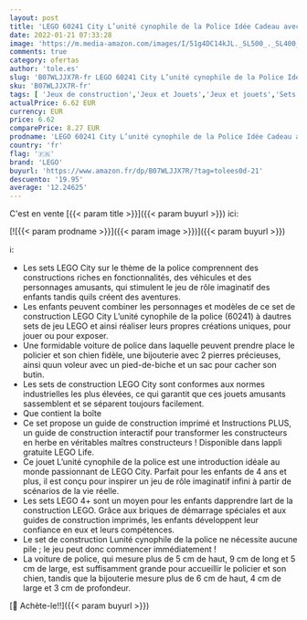 ```yaml
---
layout: post
title: 'LEGO 60241 City L’unité cynophile de la Police Idée Cadeau avec Mini-Figurine Chien  Jouet pour Enfants de 4 Ans et +'
date: 2022-01-21 07:33:28
image: 'https://m.media-amazon.com/images/I/51g4DC14kJL._SL500_._SL400_.jpg'
comments: true
category: ofertas
author: 'tole.es'
slug: 'B07WLJJX7R-fr LEGO 60241 City L’unité cynophile de la Police Idée Cadeau...'
sku: 'B07WLJJX7R-fr'
tags: [ 'Jeux de construction','Jeux et Jouets','Jeux et jouets','Sets de jeux de construction','lego', ]
actualPrice: 6.62 EUR
currency: EUR
price: 6.62
comparePrice: 8.27 EUR
prodname: 'LEGO 60241 City L’unité cynophile de la Police Idée Cadeau avec Mini-Figurine Chien  Jouet pour Enfants de 4 Ans et +'
country: 'fr'
flag: '🇫🇷'
brand: 'LEGO'
buyurl: 'https://www.amazon.fr/dp/B07WLJJX7R/?tag=tolees0d-21'
descuento: '19.95'
average: '12.24625'
---
```


C'est en vente [{{< param title >}}]({{< param buyurl >}}) ici:

[![{{< param prodname >}}]({{< param image >}})]({{< param buyurl >}})

ℹ️:

- Les sets LEGO City sur le thème de la police comprennent des constructions riches en fonctionnalités, des véhicules et des personnages amusants, qui stimulent le jeu de rôle imaginatif des enfants tandis quils créent des aventures.
- Les enfants peuvent combiner les personnages et modèles de ce set de construction LEGO City L’unité cynophile de la police (60241) à dautres sets de jeu LEGO et ainsi réaliser leurs propres créations uniques, pour jouer ou pour exposer.
- Une formidable voiture de police dans laquelle peuvent prendre place le policier et son chien fidèle, une bijouterie avec 2 pierres précieuses, ainsi quun voleur avec un pied-de-biche et un sac pour cacher son butin.
- Les sets de construction LEGO City sont conformes aux normes industrielles les plus élevées, ce qui garantit que ces jouets amusants sassemblent et se séparent toujours facilement.
- Que contient la boîte
- Ce set propose un guide de construction imprimé et Instructions PLUS, un guide de construction interactif pour transformer les constructeurs en herbe en véritables maîtres constructeurs ! Disponible dans lappli gratuite LEGO Life.
- Ce jouet L’unité cynophile de la police est une introduction idéale au monde passionnant de LEGO City. Parfait pour les enfants de 4 ans et plus, il est conçu pour inspirer un jeu de rôle imaginatif infini à partir de scénarios de la vie réelle.
- Les sets LEGO 4+ sont un moyen pour les enfants dapprendre lart de la construction LEGO. Grâce aux briques de démarrage spéciales et aux guides de construction imprimés, les enfants développent leur confiance en eux et leurs compétences.
- Le set de construction Lunité cynophile de la police ne nécessite aucune pile ; le jeu peut donc commencer immédiatement !
- La voiture de police, qui mesure plus de 5 cm de haut, 9 cm de long et 5 cm de large, est suffisamment grande pour accueillir le policier et son chien, tandis que la bijouterie mesure plus de 6 cm de haut, 4 cm de large et 3 cm de profondeur.

[🛒 Achète-le!!]({{< param buyurl >}})
